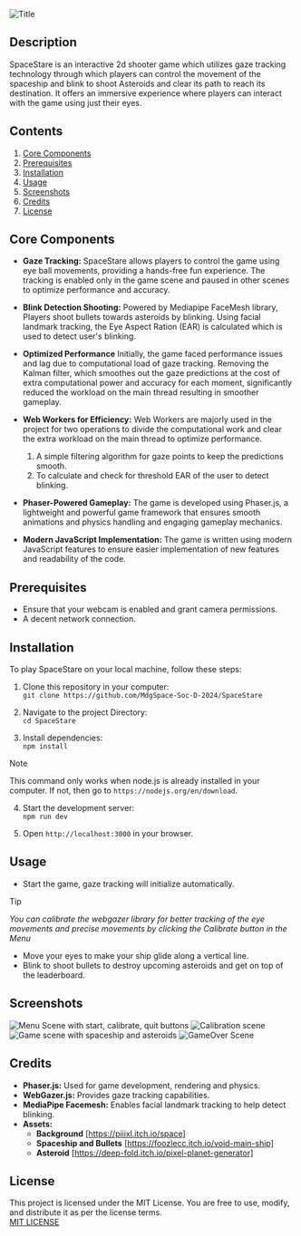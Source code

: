 ![Title](https://github.com/user-attachments/assets/5ef1e841-f325-4d80-b124-0bffdaf26709)

## Description
SpaceStare is an interactive 2d shooter game which utilizes gaze tracking technology through which players can control the movement of the spaceship and blink to shoot Asteroids and clear its path to reach its destination. It offers an immersive experience where players can interact with the game using just their eyes.

## Contents

1. [Core Components](#core-components)
2. [Prerequisites](#prerequisites)
3. [Installation](#installation)
4. [Usage](#usage)
5. [Screenshots](#screenshots)
6. [Credits](#credits)
7. [License](#license)

## Core Components
- **Gaze Tracking:** SpaceStare allows players to control the game using eye ball movements, providing a hands-free fun experience. The tracking is enabled only in the game scene and paused in other scenes to optimize performance and accuracy.

- **Blink Detection Shooting:** Powered by Mediapipe FaceMesh library, Players shoot bullets towards asteroids by blinking. Using facial landmark tracking, the Eye Aspect Ration (EAR) is calculated which is used to detect user's blinking.

- **Optimized Performance** Initially, the game faced performance issues and lag due to computational load of gaze tracking. Removing the Kalman filter, which smoothes out the gaze predictions at the cost of extra computational power and accuracy for each moment, significantly reduced the workload on the main thread resulting in smoother gameplay.

- **Web Workers for Efficiency:** Web Workers are majorly used in the project for two operations to divide the computational work and clear the extra workload on the main thread to optimize performance. 
  1. A simple filtering algorithm for gaze points to keep the predictions smooth.  
  2. To calculate and check for threshold EAR of the user to detect blinking.

- **Phaser-Powered Gameplay:**  The game is developed using Phaser.js, a lightweight and powerful game framework that ensures smooth animations and physics handling and engaging gameplay mechanics.

- **Modern JavaScript Implementation:** The game is written using modern JavaScript features to ensure easier implementation of new features and readability of the code.

## Prerequisites
  - Ensure that your webcam is enabled and grant camera permissions.
  - A decent network connection.

## Installation

To play SpaceStare on your local machine, follow these steps: 
1. Clone this repository in your computer:    
`git clone https://github.com/MdgSpace-Soc-D-2024/SpaceStare`

2. Navigate to the project Directory:  
`cd SpaceStare`

3. Install dependencies:  
`npm install`  
> [!NOTE]
> This command only works when node.js is already installed in your computer. If not, then go to `https://nodejs.org/en/download`.

4. Start the development server:  
`npm run dev`

5. Open `http://localhost:3000` in your browser.

## Usage
  - Start the game, gaze tracking will initialize automatically.  
  >[!TIP]
  > *You can calibrate the webgazer library for better tracking of the eye movements and precise movements by clicking the Calibrate button in the Menu*
  - Move your eyes to make your ship glide along a vertical line.
  - Blink to shoot bullets to destroy upcoming asteroids and get on top of the leaderboard.

## Screenshots
![Menu Scene with start, calibrate, quit buttons](https://github.com/user-attachments/assets/4348c563-86e3-4e37-98b2-718ea3643e3a)
![Calibration scene](https://github.com/user-attachments/assets/b885fcdb-9e4d-49a6-a71c-029af5e70541)
![Game scene with spaceship and asteroids](https://github.com/user-attachments/assets/2ecdada6-dedc-494b-803f-e6abacfcff5b)
![GameOver Scene](https://github.com/user-attachments/assets/86e39838-7355-43b8-b1cc-4f547cc02d5a)

## Credits

* **Phaser.js:** Used for game development, rendering and physics.  
* **WebGazer.js:** Provides gaze tracking capabilities.  
* **MediaPipe Facemesh:** Enables facial landmark tracking to help detect blinking.  
* **Assets:** 
  - **Background** [https://piiixl.itch.io/space]
  - **Spaceship and Bullets** [https://foozlecc.itch.io/void-main-ship]
  - **Asteroid** [https://deep-fold.itch.io/pixel-planet-generator]
  
## License

This project is licensed under the MIT License. You are free to use, modify, and distribute it as per the license terms.  
[MIT LICENSE](./LICENSE)